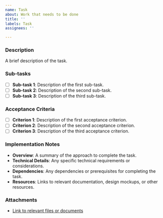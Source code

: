 ```yaml
---
name: Task
about: Work that needs to be done
title: ''
labels: Task
assignees: ''

---
```


### Description

A brief description of the task.

### Sub-tasks

- [ ] **Sub-task 1**: Description of the first sub-task.
- [ ] **Sub-task 2**: Description of the second sub-task.
- [ ] **Sub-task 3**: Description of the third sub-task.

### Acceptance Criteria

- [ ] **Criterion 1**: Description of the first acceptance criterion.
- [ ] **Criterion 2**: Description of the second acceptance criterion.
- [ ] **Criterion 3**: Description of the third acceptance criterion.

### Implementation Notes

- **Overview**: A summary of the approach to complete the task.
- **Technical Details**: Any specific technical requirements or considerations.
- **Dependencies**: Any dependencies or prerequisites for completing the task.
- **Resources**: Links to relevant documentation, design mockups, or other resources.

### Attachments

- [Link to relevant files or documents]()
